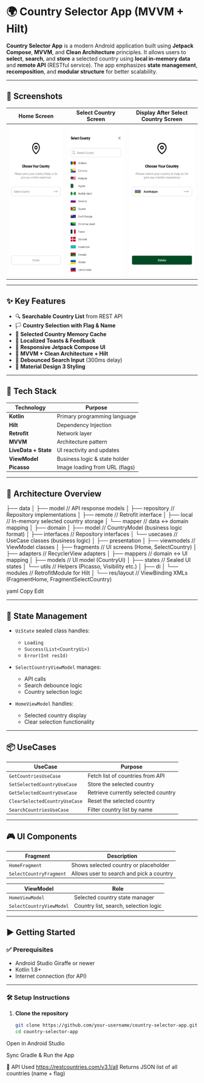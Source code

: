 # 🌍 Country Selector App (MVVM + Hilt)

**Country Selector App** is a modern Android application built using **Jetpack Compose**, **MVVM**, and **Clean Architecture** principles. It allows users to **select**, **search**, and **store** a selected country using **local in-memory data** and **remote API** (RESTful service). The app emphasizes **state management**, **recomposition**, and **modular structure** for better scalability.

---

## 📸 Screenshots

| Home Screen | Select Country Screen |Display After Select Country Screen |
|-------------|------------------------|--------------------------------------|
|<img src="Screenshot/Screenshot_20250724-202108.png" width="200" height="400"  />| <img src="Screenshot/Screenshot_20250724-202134.png" width="200" height="400" /> |<img src="Screenshot/Screenshot_20250724-203218.png" width="200" height="400" /> |



---


## ✨ Key Features

- 🔍 **Searchable Country List** from REST API
- 🏳️ **Country Selection with Flag & Name**
- 🧠 **Selected Country Memory Cache**
- 💬 **Localized Toasts & Feedback**
- 📱 **Responsive Jetpack Compose UI**
- 🧱 **MVVM + Clean Architecture + Hilt**
- 🚦 **Debounced Search Input** (300ms delay)
- 🎨 **Material Design 3 Styling**

---

## 🚀 Tech Stack

| Technology            | Purpose                                |
|-----------------------|----------------------------------------|
| **Kotlin**            | Primary programming language           |
| **Hilt**              | Dependency Injection                   |
| **Retrofit**          | Network layer                          |
| **MVVM**              | Architecture pattern                   |
| **LiveData + State**  | UI reactivity and updates              |
| **ViewModel**         | Business logic & state holder          |
| **Picasso**           | Image loading from URL (flags)         |

---

## 🧠 Architecture Overview

├── data
│ ├── model // API response models
│ ├── repository // Repository implementations
│ ├── remote // Retrofit interface
│ ├── local // In-memory selected country storage
│ └── mapper // data ↔ domain mapping
│
├── domain
│ ├── model // CountryModel (business logic format)
│ ├── interfaces // Repository interfaces
│ └── usecases // UseCase classes (business logic)
│
├── presentation
│ ├── viewmodels // ViewModel classes
│ ├── fragments // UI screens (Home, SelectCountry)
│ ├── adapters // RecyclerView adapters
│ ├── mappers // domain ↔ UI mapping
│ ├── models // UI model (CountryUi)
│ ├── states // Sealed UI states
│ └── utils // Helpers (Picasso, Visibility etc.)
│
├── di
│ └── modules // RetrofitModule for Hilt
│
└── res/layout // ViewBinding XMLs (FragmentHome, FragmentSelectCountry)

yaml
Copy
Edit

---

## 🔄 State Management

- `UiState` sealed class handles:
  - `Loading`
  - `Success(List<CountryUi>)`
  - `Error(Int resId)`

- `SelectCountryViewModel` manages:
  - API calls
  - Search debounce logic
  - Country selection logic

- `HomeViewModel` handles:
  - Selected country display
  - Clear selection functionality

---

## 📦 UseCases

| UseCase                     | Purpose                                 |
|----------------------------|------------------------------------------|
| `GetCountriesUseCase`      | Fetch list of countries from API         |
| `SetSelectedCountryUseCase`| Store the selected country               |
| `GetSelectedCountryUseCase`| Retrieve currently selected country      |
| `ClearSelectedCountryUseCase`| Reset the selected country             |
| `SearchCountriesUseCase`   | Filter country list by name              |

---

## 🎮 UI Components

| Fragment                  | Description                               |
|---------------------------|-------------------------------------------|
| `HomeFragment`            | Shows selected country or placeholder     |
| `SelectCountryFragment`   | Allows user to search and pick a country  |

| ViewModel                 | Role                                      |
|---------------------------|-------------------------------------------|
| `HomeViewModel`           | Selected country state manager            |
| `SelectCountryViewModel`  | Country list, search, selection logic     |

---

## ▶️ Getting Started

### ✅ Prerequisites

- Android Studio Giraffe or newer
- Kotlin 1.8+
- Internet connection (for API)

---

### 🛠️ Setup Instructions

1. **Clone the repository**
   ```bash
   git clone https://github.com/your-username/country-selector-app.git
   cd country-selector-app
Open in Android Studio

Sync Gradle & Run the App

🔗 API Used
https://restcountries.com/v3.1/all
Returns JSON list of all countries (name + flag)

